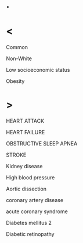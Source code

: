 # .

# <

Common

Non-White

Low socioeconomic status

Obesity

# >

HEART ATTACK

HEART FAILURE

OBSTRUCTIVE SLEEP APNEA

STROKE

Kidney disease

High blood pressure

Aortic dissection

coronary artery disease

acute coronary syndrome

Diabetes mellitus 2

Diabetic retinopathy
